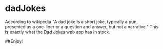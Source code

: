 # dadJokes

According to wikipedia "A dad joke is a short joke, typically a pun, presented as a one-liner or a question and answer, but not a narrative."
This is exactly what the [Dad Jokes](http://justfemi-dadjokes.surge.sh/) web app has in stock. 

##Enjoy!
